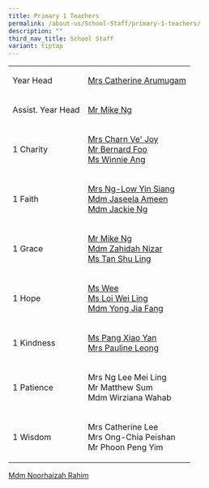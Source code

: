 ```yaml
---
title: Primary 1 Teachers
permalink: /about-us/School-Staff/primary-1-teachers/
description: ""
third_nav_title: School Staff
variant: tiptap
---
```

<table>
<tbody>
<tr>
<td rowspan="1" colspan="1">
<p>Year Head</p>
</td>
<td rowspan="1" colspan="1">
<p><a href="a_catherine@moe.edu.sg" rel="noopener noreferrer nofollow" target="_blank">Mrs Catherine Arumugam</a>
</p>
</td>
</tr>
<tr>
<td rowspan="1" colspan="1">
<p>Assist. Year Head</p>
</td>
<td rowspan="1" colspan="1">
<p><a href="ng_cheong_zsen@moe.edu.sg" rel="noopener noreferrer nofollow" target="_blank">Mr Mike Ng</a>
</p>
</td>
</tr>
<tr>
<td rowspan="1" colspan="1">
<p>1 Charity</p>
</td>
<td rowspan="1" colspan="1">
<p><a href="ong_ve_joy@moe.edu.sg" rel="noopener noreferrer nofollow" target="_blank">Mrs Charn&nbsp;Ve'&nbsp;Joy</a> 
<br><a href="foo_kwee_joo_bernard@moe.edu.sg" rel="noopener noreferrer nofollow" target="_blank">Mr&nbsp;Bernard&nbsp;Foo</a> 
<br><a href="" rel="noopener noreferrer nofollow" target="_blank">Ms Winnie Ang</a>
</p>
</td>
</tr>
<tr>
<td rowspan="1" colspan="1">
<p>1 Faith</p>
</td>
<td rowspan="1" colspan="1">
<p><a href="" rel="noopener noreferrer nofollow" target="_blank">Mrs Ng-Low Yin Siang</a>&nbsp;
<br><a href="" rel="noopener noreferrer nofollow" target="_blank">Mdm Jaseela Ameen</a> 
<br><a href="ng_siew_hong_a@moe.edu.sg" rel="noopener noreferrer nofollow" target="_blank">Mdm Jackie Ng</a>
</p>
</td>
</tr>
<tr>
<td rowspan="1" colspan="1">
<p>1 Grace</p>
</td>
<td rowspan="1" colspan="1">
<p><a href="ng_cheong_zsen@moe.edu.sg" rel="noopener noreferrer nofollow" target="_blank">Mr Mike Ng</a> 
<br><a href="zahidah_mohamed_nizar@moe.edu.sg" rel="noopener noreferrer nofollow" target="_blank">Mdm Zahidah Nizar</a> 
<br><a href="tan_shuling@moe.edu.sg" rel="noopener noreferrer nofollow" target="_blank">Ms&nbsp;Tan Shu Ling</a>
</p>
</td>
</tr>
<tr>
<td rowspan="1" colspan="1">
<p>1 Hope</p>
</td>
<td rowspan="1" colspan="1">
<p><a href="wulandari_sukma_muhammad_rahiman_wee@moe.edu.sg" rel="noopener noreferrer nofollow" target="_blank">Ms Wee</a> 
<br><a href="loi_wei_ling@moe.edu.sg" rel="noopener noreferrer nofollow" target="_blank">Ms Loi&nbsp;Wei Ling</a> 
<br><a href="yong_jia_fang@moe.edu.sg" rel="noopener noreferrer nofollow" target="_blank">Mdm&nbsp;Yong Jia Fang</a>
</p>
</td>
</tr>
<tr>
<td rowspan="1" colspan="1">
<p>1 Kindness</p>
</td>
<td rowspan="1" colspan="1">
<p><a href="" rel="noopener noreferrer nofollow" target="_blank">Ms&nbsp;Pang&nbsp;Xiao Yan</a> 
<br><a href="" rel="noopener noreferrer nofollow" target="_blank">Mrs Pauline Leong</a> 
<br>
</p>
</td>
</tr>
<tr>
<td rowspan="1" colspan="1">
<p>1 Patience</p>
</td>
<td rowspan="1" colspan="1">
<p>Mrs Ng Lee&nbsp;Mei Ling
<br>Mr&nbsp;Matthew&nbsp;Sum
<br>Mdm&nbsp;Wirziana&nbsp;Wahab</p>
</td>
</tr>
<tr>
<td rowspan="1" colspan="1">
<p>1 Wisdom</p>
</td>
<td rowspan="1" colspan="1">
<p>Mrs&nbsp;Catherine Lee
<br>Mrs Ong-Chia&nbsp;Peishan
<br>Mr&nbsp;Phoon&nbsp;Peng Yim</p>
</td>
</tr>
</tbody>
</table>
<p><a href="" rel="noopener noreferrer nofollow" target="_blank">Mdm&nbsp;Noorhaizah Rahim</a>
</p>